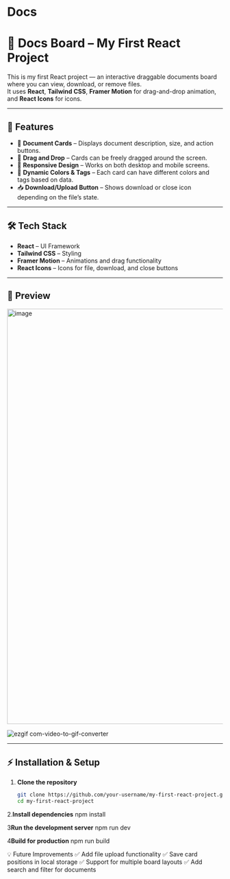 # Docs
# 📄 Docs Board – My First React Project

This is my first React project — an interactive draggable documents board where you can view, download, or remove files.  
It uses **React**, **Tailwind CSS**, **Framer Motion** for drag-and-drop animation, and **React Icons** for icons.

---

## 🚀 Features
- 📂 **Document Cards** – Displays document description, size, and action buttons.
- 🎯 **Drag and Drop** – Cards can be freely dragged around the screen.
- 📱 **Responsive Design** – Works on both desktop and mobile screens.
- 🎨 **Dynamic Colors & Tags** – Each card can have different colors and tags based on data.
- 📥 **Download/Upload Button** – Shows download or close icon depending on the file’s state.

---

## 🛠️ Tech Stack
- **React** – UI Framework
- **Tailwind CSS** – Styling
- **Framer Motion** – Animations and drag functionality
- **React Icons** – Icons for file, download, and close buttons

---

## 📸 Preview
<img width="1919" height="969" alt="image" src="https://github.com/user-attachments/assets/4e94ae18-24fd-4011-8dce-602be687380b" />

![ezgif com-video-to-gif-converter](https://github.com/user-attachments/assets/4892c6e3-96b9-46d8-9f73-679cdf3b26f2)

---

## ⚡ Installation & Setup

1. **Clone the repository**
   ```bash
   git clone https://github.com/your-username/my-first-react-project.git
   cd my-first-react-project

2.**Install dependencies**
npm install

3**Run the development server**
npm run dev

4**Build for production**
npm run build

💡 Future Improvements
✅ Add file upload functionality
✅ Save card positions in local storage
✅ Support for multiple board layouts
✅ Add search and filter for documents
